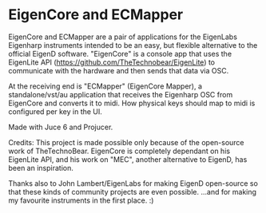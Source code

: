 # EigenCore and ECMapper

EigenCore and ECMapper  are a pair of applications for the EigenLabs Eigenharp instruments intended to be an easy, but flexible alternative to the official EigenD software. "EigenCore" is a console app that uses the EigenLite API (https://github.com/TheTechnobear/EigenLite) to communicate with the hardware and then sends that data via OSC.
 
At the receiving end is "ECMapper" (EigenCore Mapper), a standalone/vst/au application that receives the Eigenharp OSC from EigenCore and converts it to midi. How physical keys should map to midi is configured per key in the UI.

Made with Juce 6 and Projucer.

Credits:
This project is made possible only because of the open-source work of TheTechnoBear. EigenCore is completely dependant on his EigenLite API, and his work on "MEC", another alternative to EigenD, has been an inspiration.

Thanks also to John Lambert/EigenLabs for making EigenD open-source so that these kinds of community projects are even possible. ...and for making my favourite instruments in the first place. :)
